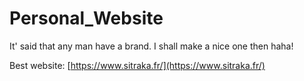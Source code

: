 # Personal_Website
It' said that any man have a brand. I shall make a nice one then haha!

Best website: [https://www.sitraka.fr/](https://www.sitraka.fr/)
